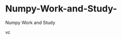    # Numpy-Work-and-Study-
Numpy Work and Study 
                
                
                                    
                                                 
                                                                                                                                 
                   
                                   
                         
         
 
     

           
                
   vc
           
   
    
      
  
